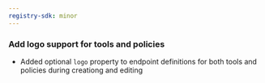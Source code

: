 ```yaml
---
registry-sdk: minor
---
```


### Add logo support for tools and policies

- Added optional `logo` property to endpoint definitions for both tools and policies during creationg and editing
